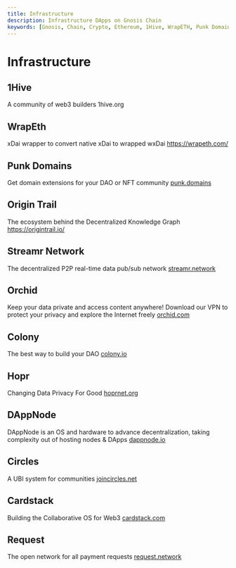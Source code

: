 ```yaml
---
title: Infrastructure 
description: Infrastructure DApps on Gnosis Chain
keywords: [Gnosis, Chain, Crypto, Ethereum, 1Hive, WrapETH, Punk Domains, Origin Trail, Streamr Network, Orchid, Colony, Hopr, DAppNode, Circles, Cardstack, Request]
---
```


# Infrastructure

## 1Hive
A community of web3 builders
1hive.org

## WrapEth
xDai wrapper to convert native xDai to wrapped wxDai
https://wrapeth.com/

## Punk Domains
Get domain extensions for your DAO or NFT community
[punk.domains](punk.domains)

## Origin Trail
The ecosystem behind the Decentralized Knowledge Graph
https://origintrail.io/

## Streamr Network
The decentralized P2P real-time data pub/sub network
[streamr.network](streamr.network)

## Orchid
Keep your data private and access content anywhere! Download our VPN to protect your privacy and explore the Internet freely
[orchid.com](orchid.com)

## Colony
The best way to build your DAO
[colony.io](colony.io)

## Hopr
Changing Data Privacy For Good
[hoprnet.org](hoprnet.org)

## DAppNode
DAppNode is an OS and hardware to advance decentralization, taking complexity out of hosting nodes & DApps
[dappnode.io](dappnode.io)

## Circles
A UBI system for communities
[joincircles.net](joincircles.net)

## Cardstack
Building the Collaborative OS for Web3
[cardstack.com](cardstack.com)

## Request
The open network for all payment requests 
[request.network](request.network)